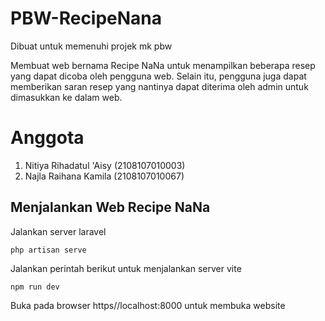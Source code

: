 # PBW-RecipeNana
Dibuat untuk memenuhi projek mk pbw

Membuat web bernama Recipe NaNa untuk menampilkan beberapa resep yang dapat dicoba oleh pengguna web. Selain itu, pengguna juga dapat memberikan saran resep yang nantinya dapat diterima oleh admin untuk dimasukkan ke dalam web. 

# Anggota 
1. Nitiya Rihadatul 'Aisy (2108107010003)
2. Najla Raihana Kamila (2108107010067)

## Menjalankan Web Recipe NaNa
 Jalankan server laravel
 
    php artisan serve
    
 Jalankan perintah berikut untuk menjalankan server vite
 
    npm run dev
    
 Buka pada browser https//localhost:8000 untuk membuka website
